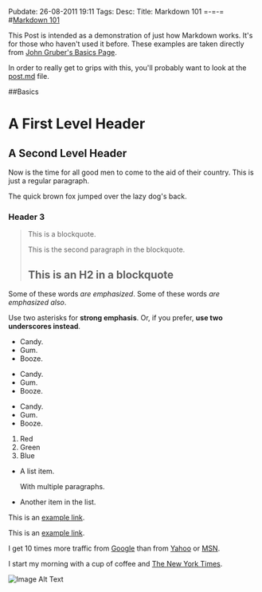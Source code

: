 Pubdate: 26-08-2011 19:11
Tags: 
Desc: 
Title: Markdown 101
=-=-=
#[Markdown 101][0]

This Post is intended as a demonstration of just how Markdown works. It's for those who haven't used it before. These examples are taken directly from [John Gruber's Basics Page][1].

<!--[More]-->

In order to really get to grips with this, you'll probably want to look at the [post.md](post.md) file.

##Basics

A First Level Header
====================

A Second Level Header
---------------------

Now is the time for all good men to come to
the aid of their country. This is just a
regular paragraph.

The quick brown fox jumped over the lazy
dog's back.

### Header 3

> This is a blockquote.
> 
> This is the second paragraph in the blockquote.
>
> ## This is an H2 in a blockquote

Some of these words *are emphasized*.
Some of these words _are emphasized also_.

Use two asterisks for **strong emphasis**.
Or, if you prefer, __use two underscores instead__.

*   Candy.
*   Gum.
*   Booze.

+   Candy.
+   Gum.
+   Booze.

-   Candy.
-   Gum.
-   Booze.

1.  Red
2.  Green
3.  Blue

*   A list item.

    With multiple paragraphs.

*   Another item in the list.

This is an [example link](http://example.com/).

This is an [example link](http://example.com/ "With a Title").

I get 10 times more traffic from [Google][2] than from [Yahoo][3] or [MSN][4].

I start my morning with a cup of coffee and [The New York Times][NY Times].

![Image Alt Text](http://placekitten.com/g/600/400)

[ny times]: http://www.nytimes.com/

[0]: /journal/markdown-101/
[1]: http://daringfireball.net/projects/markdown/basics

[2]: http://google.com/        "Google"
[3]: http://search.yahoo.com/  "Yahoo Search"
[4]: http://search.msn.com/    "MSN Search"